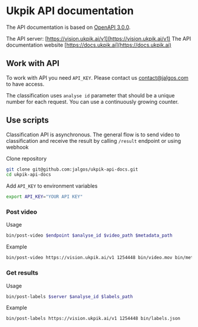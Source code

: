 # Ukpik API documentation

The API documentation is based on [OpenAPI 3.0.0](https://swagger.io/).

The API server: [https://vision.ukpik.ai/v1](https://vision.ukpik.ai/v1)
The API documentation website [https://docs.ukpik.ai](https://docs.ukpik.ai)

## Work with API

To work with API you need `API_KEY`. Please contact us contact@jalgos.com to have access.

The classification uses `analyse id` parameter that should be a unique number for each request. You can use a continuously growing counter.

## Use scripts

Classification API is asynchronous. The general flow is to send video to classification and receive the result by calling `/result` endpoint or using webhook

Clone repository

```bash
git clone git@github.com:jalgos/ukpik-api-docs.git
cd ukpik-api-docs
```

Add `API_KEY` to environment variables

```bash
export API_KEY="YOUR API KEY"
```

### Post video

Usage

```bash
bin/post-video $endpoint $analyse_id $video_path $metadata_path
```

Example

```bash
bin/post-video https://vision.ukpik.ai/v1 1254448 bin/video.mov bin/metadata.json
```

### Get results

Usage

```bash
bin/post-labels $server $analyse_id $labels_path
```

Example

```bash
bin/post-labels https://vision.ukpik.ai/v1 1254448 bin/labels.json
```
